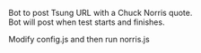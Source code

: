 Bot to post Tsung URL with a Chuck Norris quote.  
Bot will post when test starts and finishes.

Modify config.js and then run norris.js

